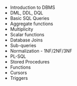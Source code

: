 - Introduction to DBMS
- DML, DDL, DQL
- Basic SQL Queries 
- Aggregate functions
- Multiplicity
- Scalar functions
- Database Joins
- Sub-queries
- Normalization - 1NF/2NF/3NF
- PL-SQL 
- Stored Procedures 
- Functions
- Cursors
- Triggers
		
		
		
		
		
		
		
